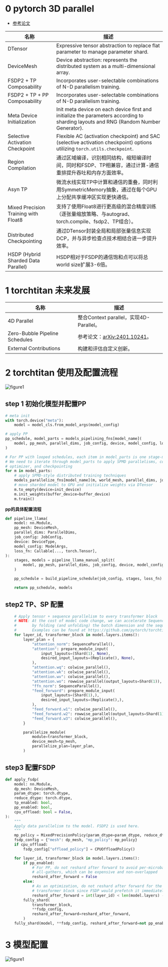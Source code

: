 # 0 pytorch 3D parallel

- [参考论文](https://arxiv.org/abs/2401.10241)

| 名称                              | 描述                                                                                                                                                                                                 |
|-----------------------------------|-----------------------------------------------------------------------------------------------------------------------------------------------------------------------------------------------------|
| DTensor                           | Expressive tensor abstraction to replace flat parameter to manage parameter shard.                                                                                                                  |
| DeviceMesh                        | Device abstraction: represents the distributed system as a multi-dimensional array.                                                                                                                 |
| FSDP2 + TP Composability          | Incorporates user-selectable combinations of N-D parallelism training.                                                                                                                              |
| FSDP2 + TP + PP Composability     | Incorporates user-selectable combinations of N-D parallelism training.                                                                                                                              |
| Meta Device Initialization        | Init meta device on each device first and initialize the parameters according to sharding layouts and RNG (Random Number Generator).                                                                |
| Selective Activation Checkpoint   | Flexible AC (activation checkpoint) and SAC (selective activation checkpoint) options utilizing `torch.utils.checkpoint`.                                                                           |
| Region Compilation                | 通过区域编译，识别相同结构，缩短编译时间，同时和FSDP、TP相兼容，通过计算-通信重排提升吞吐和内存方面效率。                                                                                           |
| Asyn TP                           | 微流水线实现TP中计算和通信的重叠，同时利用SymmetricMemory抽象，通过在每个GPU上分配共享缓冲区实现更快通信。                                                                                          |
| Mixed Precision Training with Float8 | 支持了使用Float8进行更高级的混合精度训练（逐张量缩放策略、与autograd、torch.compile、fsdp2、TP组合）。                                                                                             |
| Distributed Checkpointing         | 通过DTensor封装全局和局部张量信息实现DCP，并与异步检查点技术相结合进一步提升效率。                                                                                                                 |
| HSDP (Hybrid Sharded Data Parallel) | HSDP相对于FSDP的通信饱和点可以将总world size扩展3-6倍。                                                                                                                                           |

# 1 torchtitan 未来发展
| 名称                              | 描述                                                                 |
|-----------------------------------|---------------------------------------------------------------------|
| 4D Parallel                       | 整合Context parallel，实现4D-Parallel。                             |
| Zero-Bubble Pipeline Schedules    | 参考论文：[arXiv:2401.10241](https://arxiv.org/abs/2401.10241)。    |
| External Contributions            | 构建和评估自定义创新。                                               |

# 2 torchtitan 使用及配置流程

![figure1](https://coderethan-1327000741.cos.ap-chengdu.myqcloud.com/blog-pics/figure1.png)

## step 1 初始化模型并配置PP

```python
# meta init
with torch.device("meta"):
    model = model_cls.from_model_args(model_config)

# apply PP
pp_schedule, model_parts = models_pipelining_fns[model_name](
    model, pp_mesh, parallel_dims, job_config, device, model_config, loss_fn
)

# For PP with looped schedules, each item in model_parts is one stage-model-chunk.
# We need to iterate through model_parts to apply SPMD parallelisms, compilation,
# optimizer, and checkpointing
for m in model_parts:
    # apply SPMD-style distributed training techniques
    models_parallelize_fns[model_name](m, world_mesh, parallel_dims, job_config)
    # move sharded model to GPU and initialize weights via DTensor
    m.to_empty(device=init_device)
    m.init_weights(buffer_device=buffer_device)
    m.train()
```

**pp的具体配置流程** <br>

```python
def pipeline_llama(
    model: nn.Module,
    pp_mesh: DeviceMesh,
    parallel_dims: ParallelDims,
    job_config: JobConfig,
    device: DeviceType,
    model_config: ModelArgs,
    loss_fn: Callable[..., torch.Tensor],
):
    stages, models = pipeline_llama_manual_split(
        model, pp_mesh, parallel_dims, job_config, device, model_config
    )

    pp_schedule = build_pipeline_schedule(job_config, stages, loss_fn)

    return pp_schedule, models
```

## step2 TP、SP 配置
```python
    # Apply tensor + sequence parallelism to every transformer block
    # NOTE: At the cost of model code change, we can accelerate Sequence Parallel
    #       by folding (and unfolding) the batch dimension and the sequence dimension.
    #       Examples can be found at https://github.com/pytorch/torchtitan/pull/437
    for layer_id, transformer_block in model.layers.items():
        layer_plan = {
            "attention_norm": SequenceParallel(),
            "attention": prepare_module_input(
                input_layouts=(Shard(1), None),
                desired_input_layouts=(Replicate(), None),
            ),
            "attention.wq": colwise_parallel(),
            "attention.wk": colwise_parallel(),
            "attention.wv": colwise_parallel(),
            "attention.wo": rowwise_parallel(output_layouts=Shard(1)),
            "ffn_norm": SequenceParallel(),
            "feed_forward": prepare_module_input(
                input_layouts=(Shard(1),),
                desired_input_layouts=(Replicate(),),
            ),
            "feed_forward.w1": colwise_parallel(),
            "feed_forward.w2": rowwise_parallel(output_layouts=Shard(1)),
            "feed_forward.w3": colwise_parallel(),
        }

        parallelize_module(
            module=transformer_block,
            device_mesh=tp_mesh,
            parallelize_plan=layer_plan,
        )
```

## step3 配置FSDP

```python
def apply_fsdp(
    model: nn.Module,
    dp_mesh: DeviceMesh,
    param_dtype: torch.dtype,
    reduce_dtype: torch.dtype,
    tp_enabled: bool,
    pp_enabled: bool,
    cpu_offload: bool = False,
):
    """
    Apply data parallelism to the model. FSDP2 is used here.
    """
    mp_policy = MixedPrecisionPolicy(param_dtype=param_dtype, reduce_dtype=reduce_dtype)
    fsdp_config = {"mesh": dp_mesh, "mp_policy": mp_policy}
    if cpu_offload:
        fsdp_config["offload_policy"] = CPUOffloadPolicy()

    for layer_id, transformer_block in model.layers.items():
        if pp_enabled:
            # For PP, do not reshard after forward to avoid per-microbatch
            # all-gathers, which can be expensive and non-overlapped
            reshard_after_forward = False
        else:
            # As an optimization, do not reshard after forward for the last
            # transformer block since FSDP would prefetch it immediately
            reshard_after_forward = int(layer_id) < len(model.layers) - 1
        fully_shard(
            transformer_block,
            **fsdp_config,
            reshard_after_forward=reshard_after_forward,
        )
    fully_shard(model, **fsdp_config, reshard_after_forward=not pp_enabled)
```

# 3 模型配置

![figure1](https://coderethan-1327000741.cos.ap-chengdu.myqcloud.com/blog-pics/figure2.png)


